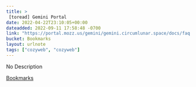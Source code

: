 ```yaml
---
title: > 
 [toread] Gemini Portal
date: 2022-04-22T23:10:05+00:00
dateadded: 2022-09-11 17:58:48 -0700
link: "https://portal.mozz.us/gemini/gemini.circumlunar.space/docs/faq.gmi"
bucket: Bookmarks
layout: urlnote
tags: ["cozyweb", "cozyweb"]
--- 
```

No Description
 <!-- end excerpt --> 
<div class='bucket'><a class='internal-link' href='/buckets/bookmarks'>Bookmarks</a></div> 
